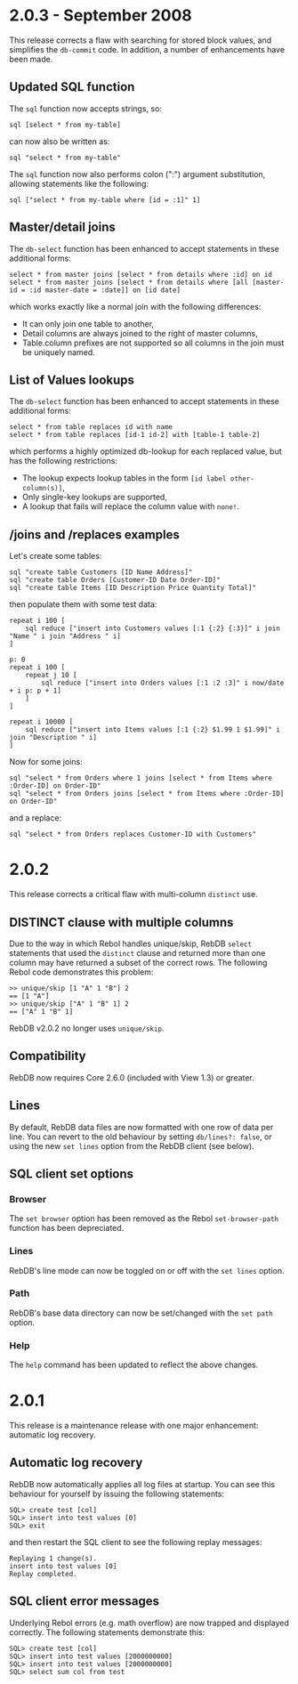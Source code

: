 # 2.0.3 - September 2008

This release corrects a flaw with searching for stored block values, and simplifies the `db-commit` code. In addition, a number of enhancements have been made.

## Updated SQL function

The `sql` function now accepts strings, so:

	sql [select * from my-table]

can now also be written as:

	sql "select * from my-table"

The `sql` function now also performs colon (":") argument substitution, allowing statements like the following:

	sql ["select * from my-table where [id = :1]" 1]

## Master/detail joins

The `db-select` function has been enhanced to accept statements in these additional forms:

	select * from master joins [select * from details where :id] on id
	select * from master joins [select * from details where [all [master-id = :id master-date = :date]] on [id date]

which works exactly like a normal join with the following differences:

* It can only join one table to another,
* Detail columns are always joined to the right of master columns,
* Table.column prefixes are not supported so all columns in the join must be uniquely named.

## List of Values lookups

The `db-select` function has been enhanced to accept statements in these additional forms:

	select * from table replaces id with name
	select * from table replaces [id-1 id-2] with [table-1 table-2]

which performs a highly optimized db-lookup for each replaced value, but has the following restrictions:

* The lookup expects lookup tables in the form `[id label other-column(s)]`,
* Only single-key lookups are supported,
* A lookup that fails will replace the column value with `none!`.

## /joins and /replaces examples

Let's create some tables:

	sql "create table Customers [ID Name Address]"
	sql "create table Orders [Customer-ID Date Order-ID]"
	sql "create table Items [ID Description Price Quantity Total]"

then populate them with some test data:

	repeat i 100 [
	    sql reduce ["insert into Customers values [:1 {:2} {:3}]" i join "Name " i join "Address " i]
	]

	p: 0
	repeat i 100 [
	    repeat j 10 [
	        sql reduce ["insert into Orders values [:1 :2 :3]" i now/date + i p: p + 1]
	    ]
	]

	repeat i 10000 [
	    sql reduce ["insert into Items values [:1 {:2} $1.99 1 $1.99]" i join "Description " i]
	]

Now for some joins:

	sql "select * from Orders where 1 joins [select * from Items where :Order-ID] on Order-ID"
	sql "select * from Orders joins [select * from Items where :Order-ID] on Order-ID"

and a replace:

	sql "select * from Orders replaces Customer-ID with Customers"

# 2.0.2

This release corrects a critical flaw with multi-column `distinct` use.

## DISTINCT clause with multiple columns

Due to the way in which Rebol handles unique/skip, RebDB `select` statements that used the `distinct` clause and returned more than one column may have returned a subset of the correct rows. The following Rebol code demonstrates this problem:

	>> unique/skip [1 "A" 1 "B"] 2
	== [1 "A"]
	>> unique/skip ["A" 1 "B" 1] 2
	== ["A" 1 "B" 1]

RebDB v2.0.2 no longer uses `unique/skip`.

## Compatibility

RebDB now requires Core 2.6.0 (included with View 1.3) or greater.

## Lines

By default, RebDB data files are now formatted with one row of data per line. You can revert to the old behaviour by setting `db/lines?: false`, or using the new `set lines` option from the RebDB client (see below).

## SQL client set options

### Browser

The `set browser` option has been removed as the Rebol `set-browser-path` function has been depreciated.

### Lines

RebDB's line mode can now be toggled on or off with the `set lines` option.

### Path

RebDB's base data directory can now be set/changed with the `set path` option.

### Help

The `help` command has been updated to reflect the above changes.

# 2.0.1

This release is a maintenance release with one major enhancement: automatic log recovery.

## Automatic log recovery

RebDB now automatically applies all log files at startup. You can see this behaviour for yourself by issuing the following statements:

	SQL> create test [col]
	SQL> insert into test values [0]
	SQL> exit

and then restart the SQL client to see the following replay messages:

	Replaying 1 change(s).
	insert into test values [0]
	Replay completed.

## SQL client error messages

Underlying Rebol errors (e.g. math overflow) are now trapped and displayed correctly. The following statements demonstrate this:

	SQL> create test [col]
	SQL> insert into test values [2000000000]
	SQL> insert into test values [2000000000]
	SQL> select sum col from test
